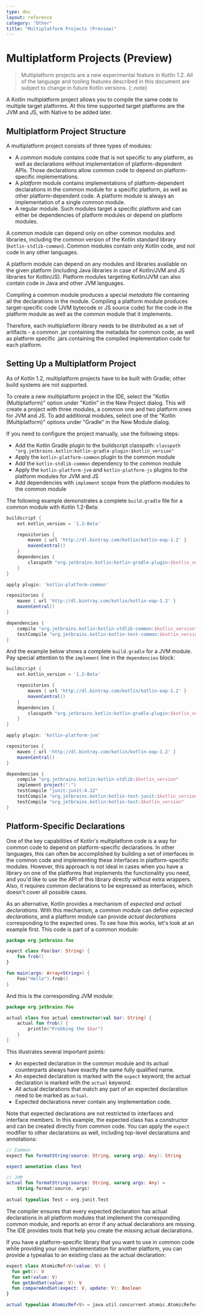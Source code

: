 ```yaml
---
type: doc
layout: reference
category: "Other"
title: "Multiplatform Projects (Preview)"
---
```


# Multiplatform Projects (Preview)

> Multiplatform projects are a new experimental feature in Kotlin 1.2. All of the language
and tooling features described in this document are subject to change in future Kotlin versions.
{:.note}

A Kotlin multiplatform project allows you to compile the same code to multiple target
platforms. At this time supported target platforms are the JVM and JS, with Native to be added later.

## Multiplatform Project Structure

A multiplatform project consists of three types of modules:

  * A _common_ module contains code that is not specific to any platform, as well as declarations
    without implementation of platform-dependent APIs. Those declarations allow common code to depend on 
    platform-specific implementations.
  * A _platform_ module contains implementations of platform-dependent declarations in the common module
    for a specific platform, as well as other platform-dependent code. A platform module is always
    an implementation of a single common module.
  * A regular module. Such modules target a specific platform and can either be dependencies of
    platform modules or depend on platform modules.
    
A common module can depend only on other common modules and libraries, including the common
version of the Kotlin standard library (`kotlin-stdlib-common`). Common modules contain only Kotlin
code, and not code in any other languages.

A platform module can depend on any modules and libraries available on the given platform
(including Java libraries in case of Kotlin/JVM and JS libraries for Kotlin/JS). Platform modules
targeting Kotlin/JVM can also contain code in Java and other JVM languages.

Compiling a common module produces a special _metadata_ file containing all the declarations in the
module. Compiling a platform module produces target-specific code (JVM bytecode or JS source code)
for the code in the platform module as well as the common module that it implements.

Therefore, each multiplatform library needs to be distributed as a set of artifacts - a common
.jar containing the metadata for common code, as well as platform specific .jars containing the
compiled implementation code for each platform.


## Setting Up a Multiplatform Project

As of Kotlin 1.2, multiplatform projects have to be built with Gradle; other build systems
are not supported.

To create a new multiplatform project in the IDE, select the "Kotlin (Multiplatform)" option
under "Kotlin" in the New Project dialog. This will create a project with three modules, a common one
and two platform ones for JVM and JS. To add additional modules, select one of the "Kotlin (Multiplatform)"
options under "Gradle" in the New Module dialog.

If you need to configure the project manually, use the following steps:

  * Add the Kotlin Gradle plugin to the buildscript classpath: `classpath "org.jetbrains.kotlin:kotlin-gradle-plugin:$kotlin_version"`
  * Apply the `kotlin-platform-common` plugin to the common module
  * Add the `kotlin-stdlib-common` dependency to the common module
  * Apply the `kotlin-platform-jvm` and `kotlin-platform-js` plugins to the platform modules for JVM and JS
  * Add dependencies with `implement` scope from the platform modules to the common module
  
The following example demonstrates a complete `build.gradle` file for a common module with Kotlin 1.2-Beta:

``` groovy
buildscript {
    ext.kotlin_version = '1.2-Beta'

    repositories {
        maven { url 'http://dl.bintray.com/kotlin/kotlin-eap-1.2' }
        mavenCentral()
    }
    dependencies {
        classpath "org.jetbrains.kotlin:kotlin-gradle-plugin:$kotlin_version"
    }
}

apply plugin: 'kotlin-platform-common'

repositories {
    maven { url 'http://dl.bintray.com/kotlin/kotlin-eap-1.2' }
    mavenCentral()
}

dependencies {
    compile "org.jetbrains.kotlin:kotlin-stdlib-common:$kotlin_version"
    testCompile "org.jetbrains.kotlin:kotlin-test-common:$kotlin_version"
}
```

And the example below shows a complete `build.gradle` for a JVM module. Pay special
attention to the `implement` line in the `dependencies` block:

``` groovy
buildscript {
    ext.kotlin_version = '1.2-Beta'

    repositories {
        maven { url 'http://dl.bintray.com/kotlin/kotlin-eap-1.2' }
        mavenCentral()
    }
    dependencies {
        classpath "org.jetbrains.kotlin:kotlin-gradle-plugin:$kotlin_version"
    }
}

apply plugin: 'kotlin-platform-jvm'

repositories {
    maven { url 'http://dl.bintray.com/kotlin/kotlin-eap-1.2' }
    mavenCentral()
}

dependencies {
    compile "org.jetbrains.kotlin:kotlin-stdlib:$kotlin_version"
    implement project(":")
    testCompile "junit:junit:4.12"
    testCompile "org.jetbrains.kotlin:kotlin-test-junit:$kotlin_version"
    testCompile "org.jetbrains.kotlin:kotlin-test:$kotlin_version"
}
```


## Platform-Specific Declarations

One of the key capabilities of Kotlin's multiplatform code is a way for common code to
depend on platform-specific declarations. In other languages, this can often be accomplished
by building a set of interfaces in the common code and implementing these interfaces in platform-specific
modules. However, this approach is not ideal in cases when you have a library on one of the platforms
that implements the functionality you need, and you'd like to use the API of this library directly
without extra wrappers. Also, it requires common declarations to be expressed as interfaces, which
doesn't cover all possible cases.

As an alternative, Kotlin provides a mechanism of _expected and actual declarations_.
With this mechanism, a common module can define _expected declarations_, and a platform module
can provide _actual declarations_ corresponding to the expected ones. 
To see how this works, let's look at an example first. This code is part of a common module:

``` kotlin
package org.jetbrains.foo

expect class Foo(bar: String) {
    fun frob()
}

fun main(args: Array<String>) {
    Foo("Hello").frob()
}
```

And this is the corresponding JVM module:

``` kotlin
package org.jetbrains.foo

actual class Foo actual constructor(val bar: String) {
    actual fun frob() {
        println("Frobbing the $bar")
    }
}
```

This illustrates several important points:

  * An expected declaration in the common module and its actual counterparts always
    have exactly the same fully qualified name.
  * An expected declaration is marked with the `expect` keyword; the actual declaration
    is marked with the `actual` keyword.
  * All actual declarations that match any part of an expected declaration need to be marked
    as `actual`.
  * Expected declarations never contain any implementation code.

Note that expected declarations are not restricted to interfaces and interface members.
In this example, the expected class has a constructor and can be created directly from common code.
You can apply the `expect` modifier to other declarations as well, including top-level declarations and
annotations:

``` kotlin
// Common
expect fun formatString(source: String, vararg args: Any): String

expect annotation class Test

// JVM
actual fun formatString(source: String, vararg args: Any) =
    String.format(source, args)
    
actual typealias Test = org.junit.Test
```

The compiler ensures that every expected declaration has actual declarations in all platform
modules that implement the corresponding common module, and reports an error if any actual declarations are 
missing. The IDE provides tools that help you create the missing actual declarations.

If you have a platform-specific library that you want to use in common code while providing your own
implementation for another platform, you can provide a typealias to an existing class as the actual
declaration:

``` kotlin
expect class AtomicRef<V>(value: V) {
  fun get(): V
  fun set(value: V)
  fun getAndSet(value: V): V
  fun compareAndSet(expect: V, update: V): Boolean
}

actual typealias AtomicRef<V> = java.util.concurrent.atomic.AtomicReference<V>
```
